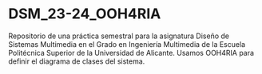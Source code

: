 # DSM_23-24_OOH4RIA
Repositorio de una práctica semestral para la asignatura Diseño de Sistemas Multimedia en el Grado en Ingeniería Multimedia de la Escuela Politécnica Superior de la Universidad de Alicante. Usamos OOH4RIA para definir el diagrama de clases del sistema.
